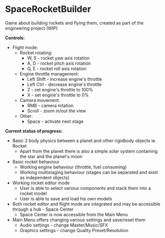 # SpaceRocketBuilder
Game about building rockets and flying them, created as part of the engineering project (WIP)

**Controls:**
* Flight mode:
  * Rocket rotating:
    * W, S - rocket yaw axis rotation
    * A, D - rocket pitch axis rotation
    * Q, E - rocket roll axis rotation
  * Engine throttle management:
    * Left Shift - increase engine's throttle
    * Left Ctrl - decrease engine's throttle
    * Z - set engine's throttle to 100%
    * X - set engine's throttle to 0%
  * Camera movement:
    * RMB - camera rotation
    * Scroll - zoom in/out the view
  * Other:
    * Space - activate next stage

**Current status of progress:**
* Basic 2 body physics between a planet and other rigidbody objects ie. Rocket
  * Apart from the planet there is also a simple solar system containing the star and the planet's moon 
* Basic rocket behaviour
  * Working engine behaviour (throttle, fuel consuming)
  * Working multistaging behaviour (stages can be separated and exist as independent objects)
* Working rocket editor mode
  * User is able to select various components and stack them into a rocket model
  * User is able to save and load his own models
* Both rocket editor and flight mode are integrated and may be accessible through a hub - Space Center
  * Space Center is now accessible from the Main Menu
* Main Menu offers changing various settings and save/reset them
  * Audio settings - change Master/Music/SFX
  * Graphics settings - change Quality Preset/Resolution
